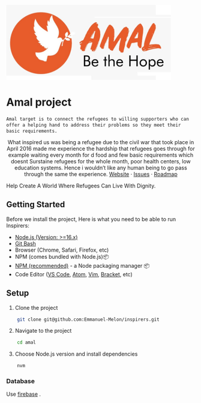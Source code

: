 
<img src='./src/assets/images/amal-logo.jpg' alt='' height='200px' />

# Amal project

    Amal target is to connect the refugees to willing supporters who can offer a helping hand to address their problems so they meet their basic requirements.

  <p align="center">
    What inspired us was being a refugee due to the civil war that took place in April 2016 made me experience the hardship that refugees goes through for example waiting  every month for d food and few basic requirements which doesnt Surstaine refugees for the whole month, poor health centers,  low education systems. Hence i wouldn’t like any human being to go pass through the same the experience.
    <a href="https://inspirers.co">Website</a>
    ·
    <a href="https://github.com/Amalsouthsudan23/amal.git/issues">Issues</a>
    ·
    <a href="https://cal.com/roadmap">Roadmap</a>
  </p>
  
Help Create A World Where Refugees Can Live With Dignity.

## Getting Started

Before we install the project, Here is what you need to be able to run Inspirers:

- [Node.js (Version: >=16.x)](https://nodejs.org/en/download/)
- [Git Bash](https://git-scm.com/downloads)
- Browser (Chrome, Safari, Firefox, etc)
- NPM (comes bundled with Node.js)📦
- [NPM (recommended)](https://npm.com/getting-started/install) - a Node packaging manager 📦
- Code Editor ([VS Code](https://code.visualstudio.com/download), [Atom](https://flight-manual.atom.io/getting-started/sections/installing-atom/), [Vim](https://www.vim.org/download.php), [Bracket](http://brackets.io/), etc)

## Setup

1. Clone the project

```bash
    git clone git@github.com:Emmanuel-Melon/inspirers.git
```

2. Navigate to the project

```bash
    cd amal
```

3. Choose Node.js version and install dependencies

```bash
    nvm
```

### Database

Use [firebase](https://firebase.google.com/) .


